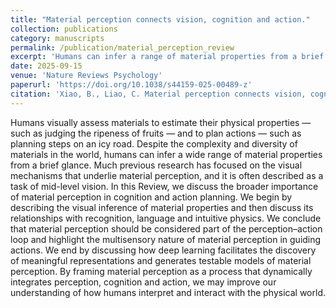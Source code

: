 ```yaml
---
title: "Material perception connects vision, cognition and action."
collection: publications
category: manuscripts
permalink: /publication/material_perception_review
excerpt: 'Humans can infer a range of material properties from a brief glance. In this Review, we discuss the varied facets of visual material perception, including its relationship to action planning and broader cognition.'
date: 2025-09-15
venue: 'Nature Reviews Psychology'
paperurl: 'https://doi.org/10.1038/s44159-025-00489-z'
citation: 'Xiao, B., Liao, C. Material perception connects vision, cognition and action. Nat Rev Psychol (2025).'
---
```


Humans visually assess materials to estimate their physical properties — such as judging the ripeness of fruits — and to plan actions — such as planning steps on an icy road. Despite the complexity and diversity of materials in the world, humans can infer a wide range of material properties from a brief glance. Much previous research has focused on the visual mechanisms that underlie material perception, and it is often described as a task of mid-level vision. In this Review, we discuss the broader importance of material perception in cognition and action planning. We begin by describing the visual inference of material properties and then discuss its relationships with recognition, language and intuitive physics. We conclude that material perception should be considered part of the perception–action loop and highlight the multisensory nature of material perception in guiding actions. We end by discussing how deep learning facilitates the discovery of meaningful representations and generates testable models of material perception. By framing material perception as a process that dynamically integrates perception, cognition and action, we may improve our understanding of how humans interpret and interact with the physical world.


